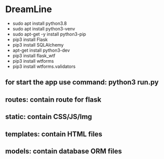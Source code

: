 # DreamLine

- sudo apt install python3.8
- sudo apt install python3-venv
- sudo apt-get -y install python3-pip
- pip3 install Flask
- pip3 install SQLAlchemy
- apt-get install python3-dev
- pip3 install flask_wtf
- pip3 install wtforms
- pip3 install wtforms.validators

## for start the app use command: python3 run.py

## routes: contain route for flask
## static: contain CSS/JS/Img
## templates: contain HTML files
## models: contain database ORM files
